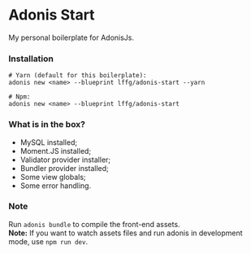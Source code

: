# Adonis Start

My personal boilerplate for AdonisJs.

### Installation

```shell
# Yarn (default for this boilerplate):
adonis new <name> --blueprint lffg/adonis-start --yarn

# Npm:
adonis new <name> --blueprint lffg/adonis-start
```

### What is in the box?

- MySQL installed;
- Moment.JS installed;
- Validator provider installer;
- Bundler provider installed;
- Some view globals;
- Some error handling.

### Note

Run `adonis bundle` to compile the front-end assets.  
**Note:** If you want to watch assets files and run adonis in development mode, use `npm run dev`.
